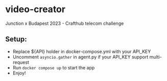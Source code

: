 # video-creator
Junction x Budapest 2023 - Crafthub telecom challenge

## Setup:

- Replace ${API} holder in docker-compose.yml with your API_KEY
- Uncomment `asyncio.gather` in agent.py if your API_KEY support multi-request
- Run `docker compose up` to start the app
- Enjoy!

